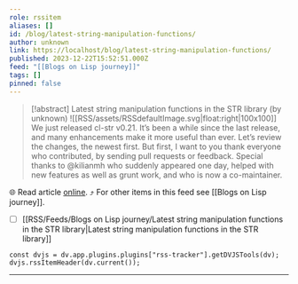 ```yaml
---
role: rssitem
aliases: []
id: /blog/latest-string-manipulation-functions/
author: unknown
link: https://localhost/blog/latest-string-manipulation-functions/
published: 2023-12-22T15:52:51.000Z
feed: "[[Blogs on Lisp journey]]"
tags: []
pinned: false
---
```


> [!abstract] Latest string manipulation functions in the STR library (by unknown)
> ![[RSS/assets/RSSdefaultImage.svg|float:right|100x100]] We just released cl-str v0.21. It’s been a while since the last release, and many enhancements make it more useful than ever. Let’s review the changes, the newest first. But first, I want to you thank everyone who contributed, by sending pull requests or feedback. Special thanks to @kilianmh who suddenly appeared one day, helped with new features as well as grunt work, and who is now a co-maintainer.

🌐 Read article [online](https://localhost/blog/latest-string-manipulation-functions/). ⤴ For other items in this feed see [[Blogs on Lisp journey]].

- [ ] [[RSS/Feeds/Blogs on Lisp journey/Latest string manipulation functions in the STR library|Latest string manipulation functions in the STR library]]

~~~dataviewjs
const dvjs = dv.app.plugins.plugins["rss-tracker"].getDVJSTools(dv);
dvjs.rssItemHeader(dv.current());
~~~

- - -

